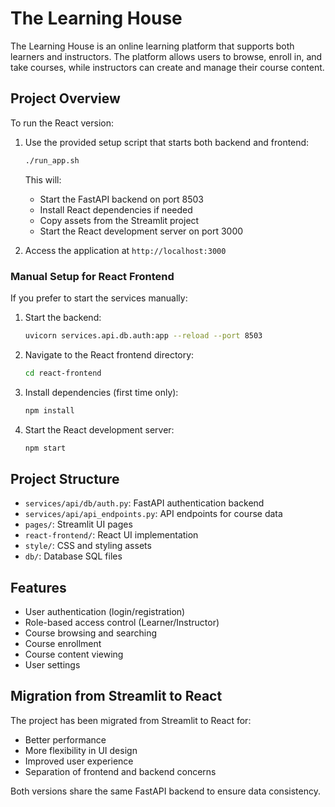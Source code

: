 # The Learning House

The Learning House is an online learning platform that supports both learners and instructors. The platform allows users to browse, enroll in, and take courses, while instructors can create and manage their course content.

## Project Overview


To run the React version:

1. Use the provided setup script that starts both backend and frontend:
   ```bash
   ./run_app.sh
   ```

   This will:
   - Start the FastAPI backend on port 8503
   - Install React dependencies if needed
   - Copy assets from the Streamlit project
   - Start the React development server on port 3000

2. Access the application at `http://localhost:3000`

### Manual Setup for React Frontend

If you prefer to start the services manually:

1. Start the backend:
   ```bash
   uvicorn services.api.db.auth:app --reload --port 8503
   ```

2. Navigate to the React frontend directory:
   ```bash
   cd react-frontend
   ```

3. Install dependencies (first time only):
   ```bash
   npm install
   ```

5. Start the React development server:
   ```bash
   npm start
   ```

## Project Structure

- `services/api/db/auth.py`: FastAPI authentication backend
- `services/api/api_endpoints.py`: API endpoints for course data
- `pages/`: Streamlit UI pages
- `react-frontend/`: React UI implementation
- `style/`: CSS and styling assets
- `db/`: Database SQL files

## Features

- User authentication (login/registration)
- Role-based access control (Learner/Instructor)
- Course browsing and searching
- Course enrollment
- Course content viewing
- User settings

## Migration from Streamlit to React

The project has been migrated from Streamlit to React for:

- Better performance
- More flexibility in UI design
- Improved user experience
- Separation of frontend and backend concerns

Both versions share the same FastAPI backend to ensure data consistency.

